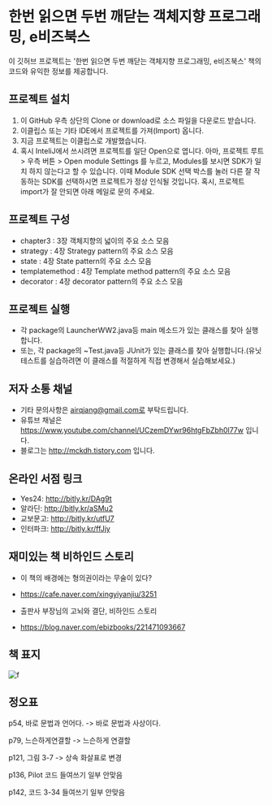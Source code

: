 # 한번 읽으면 두번 깨닫는 객체지향 프로그래밍, e비즈북스

이 깃허브 프로젝트는 '한번 읽으면 두번 깨닫는 객체지향 프로그래밍, e비즈북스' 책의 코드와 유익한 정보를 제공합니다.

## 프로젝트 설치
1. 이 GitHub 우측 상단의 Clone or download로 소스 파일을 다운로드 받습니다.
2. 이클립스 또는 기타 IDE에서 프로젝트를 가져(Import) 옵니다. 
3. 지금 프로젝트는 이클립스로 개발했습니다.
4. 혹시 InteliJ에서 쓰시려면 프로젝트를 일단 Open으로 엽니다.
아마, 프로젝트 루트 > 우측 버튼 > Open module Settings 를 누르고,
Modules를 보시면 SDK가 일치 하지 않는다고 할 수 있습니다.
이때 Module SDK 선택 박스를 눌러 다른 잘 작동하는 SDK를 선택하시면 프로젝트가 정상 인식될 것입니다.
혹시, 프로젝트 import가 잘 안되면 아래 메일로 문의 주세요.

## 프로젝트 구성
* chapter3 : 3장 객체지향의 넓이의 주요 소스 모음
* strategy : 4장 Strategy pattern의 주요 소스 모음
* state : 4장 State pattern의 주요 소스 모음
* templatemethod : 4장 Template method pattern의 주요 소스 모음
* decorator : 4장 decorator pattern의 주요 소스 모음

## 프로젝트 실행
* 각 package의 LauncherWW2.java등 main 메소드가 있는 클래스를 찾아 실행합니다.
* 또는, 각 package의 ~Test.java등 JUnit가 있는 클래스를 찾아 실행합니다.(유닛 테스트를 실습하려면 이 클래스를 적절하게 직접 변경해서 실습해보세요.)

## 저자 소통 채널
* 기타 문의사항은 airqjang@gmail.com로 부탁드립니다.
* 유튜브 채널은 https://www.youtube.com/channel/UCzemDYwr96htgFbZbh0l77w 입니다.
* 블로그는 http://mckdh.tistory.com 입니다.

## 온라인 서점 링크
* Yes24: http://bitly.kr/DAg9t
* 알라딘: http://bitly.kr/aSMu2
* 교보문고: http://bitly.kr/utfU7
* 인터파크: http://bitly.kr/ffJjy

## 재미있는 책 비하인드 스토리
* 이 책의 배경에는 형의권이라는 무술이 있다?
* https://cafe.naver.com/xingyiyanjiu/3251

* 출판사 부장님의 고뇌와 결단, 비하인드 스토리
* https://blog.naver.com/ebizbooks/221471093667

## 책 표지
![f](https://user-images.githubusercontent.com/11452935/51438922-2c2a1a00-1cf6-11e9-8ae4-3308ba0b95c2.jpg)

## 정오표
p54, 바로 문법과 언어다.
-> 바로 문법과 사상이다.

p79, 느슨하게연결할
-> 느슨하게 연결할

p121, 그림 3-7
-> 상속 화살표로 변경

p136, Pilot 코드 들여쓰기 일부 안맞음

p142, 코드 3-34 들여쓰기 일부 안맞음

